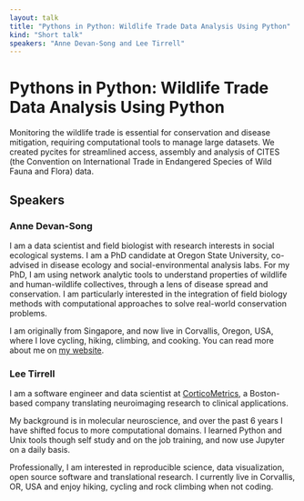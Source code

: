 ```yaml
---
layout: talk
title: "Pythons in Python: Wildlife Trade Data Analysis Using Python"
kind: "Short talk"
speakers: "Anne Devan-Song and Lee Tirrell"
---
```


# Pythons in Python: Wildlife Trade Data Analysis Using Python

Monitoring the wildlife trade is essential for conservation and disease mitigation, requiring computational tools to manage large datasets. We created pycites for streamlined access, assembly and analysis of CITES (the Convention on International Trade in Endangered Species of Wild Fauna and Flora) data.

## Speakers

### Anne Devan-Song

I am a data scientist and field biologist with research interests in social ecological systems. I am a PhD candidate at Oregon State University, co-advised in disease ecology and social-environmental analysis labs. For my PhD, I am using network analytic tools to understand properties of wildlife and human-wildlife collectives, through a lens of disease spread and conservation. I am particularly interested in the integration of field biology methods with computational approaches to solve real-world conservation problems. 

I am originally from Singapore, and now live in Corvallis, Oregon, USA, where I love cycling, hiking, climbing, and cooking. You can read more about me on [my website](https://devansong.weebly.com/).

### Lee Tirrell

I am a software engineer and data scientist at [CorticoMetrics](https://www.corticometrics.com), a Boston-based company translating neuroimaging research to clinical applications.

My background is in molecular neuroscience, and over the past 6 years I have shifted focus to more computational domains. I learned Python and Unix tools though self study and on the job training, and now use Jupyter on a daily basis.

Professionally, I am interested in reproducible science, data visualization, open source software and translational research. I currently live in Corvallis, OR, USA and enjoy hiking, cycling and rock climbing when not coding.
